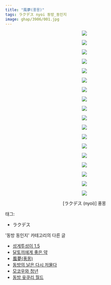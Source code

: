 ```yaml
---
title: "風夢(풍몽)"
tags: ラクデス nyoi 동방_동인지
image: ghap/3906/001.jpg
---
```

<div class="article">
<p style="text-align: center; clear: none; float: none;"><img src="{{ site.nasurl }}/ghap/3906/001.jpg"/></p>
<p style="text-align: center; clear: none; float: none;"><img src="{{ site.nasurl }}/ghap/3906/002.jpg"/></p>
<p style="text-align: center; clear: none; float: none;"><img src="{{ site.nasurl }}/ghap/3906/003.jpg"/></p>
<p style="text-align: center; clear: none; float: none;"><img src="{{ site.nasurl }}/ghap/3906/004.jpg"/></p>
<p style="text-align: center; clear: none; float: none;"><img src="{{ site.nasurl }}/ghap/3906/005.jpg"/></p>
<p style="text-align: center; clear: none; float: none;"><img src="{{ site.nasurl }}/ghap/3906/006.jpg"/></p>
<p style="text-align: center; clear: none; float: none;"><img src="{{ site.nasurl }}/ghap/3906/007.jpg"/></p>
<p style="text-align: center; clear: none; float: none;"><img src="{{ site.nasurl }}/ghap/3906/008.jpg"/></p>
<p style="text-align: center; clear: none; float: none;"><img src="{{ site.nasurl }}/ghap/3906/009.jpg"/></p>
<p style="text-align: center; clear: none; float: none;"><img src="{{ site.nasurl }}/ghap/3906/010.jpg"/></p>
<p style="text-align: center; clear: none; float: none;"><img src="{{ site.nasurl }}/ghap/3906/011.jpg"/></p>
<p style="text-align: center; clear: none; float: none;"><img src="{{ site.nasurl }}/ghap/3906/012.jpg"/></p>
<p style="text-align: center; clear: none; float: none;"><img src="{{ site.nasurl }}/ghap/3906/013.jpg"/></p>
<p style="text-align: center; clear: none; float: none;"><img src="{{ site.nasurl }}/ghap/3906/014.jpg"/></p>
<p style="text-align: center; clear: none; float: none;"><img src="{{ site.nasurl }}/ghap/3906/015.jpg"/></p>
<p style="text-align: center; clear: none; float: none;"><img src="{{ site.nasurl }}/ghap/3906/016.jpg"/></p>
<p style="text-align: center; clear: none; float: none;"><img src="{{ site.nasurl }}/ghap/3906/017.jpg"/></p>
<p style="text-align: center; clear: none; float: none;"><img src="{{ site.nasurl }}/ghap/3906/018.jpg"/></p>
<p style="text-align: center; clear: none; float: none;">[ラクデス (nyoi)] 풍몽</p>
</div><div class="tagTrail">
<p>태그: </p>
<ul>
<li>ラクデス</li>
</ul>
</div><div class="another">
<p>'동방 동인지' 카테고리의 다른 글</p>
<ul>
<li><a href="/2017-10-23-ghap_3908">성게투성이 1.5</a></li>
<li><a href="/2017-10-23-ghap_3907">달토끼에게 좋은 약</a></li>
<li><a href="/2017-10-23-ghap_3906">風夢(풍몽)</a></li>
<li><a href="/2017-10-23-ghap_3905">동방의 날은 다시 저물다</a></li>
<li><a href="/2017-10-23-ghap_3904">모코우와 청년</a></li>
<li><a href="/2017-10-23-ghap_3903">동방 윳쿠리 월드</a></li>
</ul>
</div><div class="cb_module cb_fluid">
<div class="cb_wrt cb_profile">
</div><!-- commentList close -->
</div>